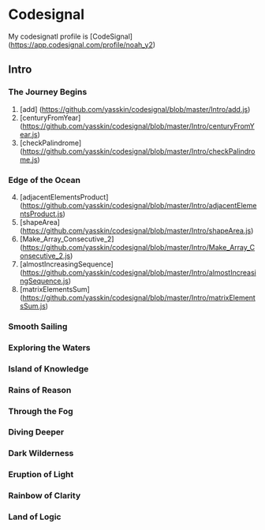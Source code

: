 # Codesignal

My codesignatl profile is [CodeSignal] (https://app.codesignal.com/profile/noah_y2)

## Intro

### The Journey Begins
1. [add] (https://github.com/yasskin/codesignal/blob/master/Intro/add.js)
2. [centuryFromYear] (https://github.com/yasskin/codesignal/blob/master/Intro/centuryFromYear.js)
3. [checkPalindrome] (https://github.com/yasskin/codesignal/blob/master/Intro/checkPalindrome.js)
### Edge of the Ocean
4. [adjacentElementsProduct] (https://github.com/yasskin/codesignal/blob/master/Intro/adjacentElementsProduct.js)
5. [shapeArea] (https://github.com/yasskin/codesignal/blob/master/Intro/shapeArea.js)
6. [Make_Array_Consecutive_2] (https://github.com/yasskin/codesignal/blob/master/Intro/Make_Array_Consecutive_2.js)
7. [almostIncreasingSequence] (https://github.com/yasskin/codesignal/blob/master/Intro/almostIncreasingSequence.js)
8. [matrixElementsSum] (https://github.com/yasskin/codesignal/blob/master/Intro/matrixElementsSum.js)
### Smooth Sailing
### Exploring the Waters
### Island of Knowledge
### Rains of Reason
### Through the Fog
### Diving Deeper
### Dark Wilderness
### Eruption of Light
### Rainbow of Clarity
### Land of Logic
